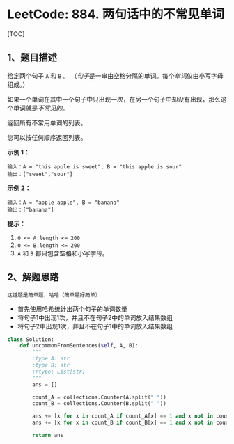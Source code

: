 # LeetCode: 884. 两句话中的不常见单词

[TOC]

## 1、题目描述

给定两个句子 `A` 和 `B` 。 （*句子*是一串由空格分隔的单词。每个*单词*仅由小写字母组成。）

如果一个单词在其中一个句子中只出现一次，在另一个句子中却没有出现，那么这个单词就是*不常见的*。

返回所有不常用单词的列表。

您可以按任何顺序返回列表。

 


**示例 1：**

```
输入：A = "this apple is sweet", B = "this apple is sour"
输出：["sweet","sour"]
```

**示例 2：**

```
输入：A = "apple apple", B = "banana"
输出：["banana"]
```

 

**提示：**

1. `0 <= A.length <= 200`
2. `0 <= B.length <= 200`
3. `A` 和 `B` 都只包含空格和小写字母。



## 2、解题思路

	这道题是简单题，哈哈（简单题好简单）

- 首先使用哈希统计出两个句子的单词数量
- 将句子1中出现1次，并且不在句子2中的单词放入结果数组
- 将句子2中出现1次，并且不在句子1中的单词放入结果数组

```python
class Solution:
    def uncommonFromSentences(self, A, B):
        """
        :type A: str
        :type B: str
        :rtype: List[str]
        """
        ans = []

        count_A = collections.Counter(A.split(" "))
        count_B = collections.Counter(B.split(" "))

        ans += [x for x in count_A if count_A[x] == 1 and x not in count_B]
        ans += [x for x in count_B if count_B[x] == 1 and x not in count_A]

        return ans
```
